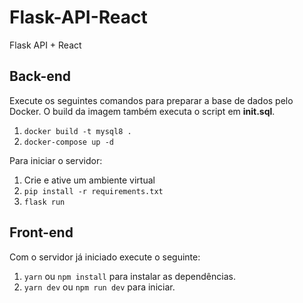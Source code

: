 # Flask-API-React

Flask API + React

## Back-end

Execute os seguintes comandos para preparar a base de dados pelo Docker. O build da imagem também executa o script em <b>init.sql</b>.

1. `docker build -t mysql8 .`
2. `docker-compose up -d`

Para iniciar o servidor:

1. Crie e ative um ambiente virtual
2. `pip install -r requirements.txt`
3. `flask run`

## Front-end

Com o servidor já iniciado execute o seguinte:

1. `yarn` ou `npm install` para instalar as dependências.
2. `yarn dev` ou `npm run dev` para iniciar.
